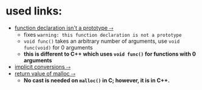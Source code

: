 # used links:

- [function declaration isn't a prototype &#10513;](https://stackoverflow.com/questions/42125/function-declaration-isnt-a-prototype)
  - fixes `warning: this function declaration is not a prototype`
  - `void func()` takes an arbitrary number of arguments, use `void func(void)` for 0 arguments
  - __this is different to C++ which uses `void func()` for functions with 0 arguments__
- [implicit conversions &#10513;](http://localdoc.scusa.lsu.edu/cppreference/en/c/language/conversion.html)
- [return value of malloc &#10513;](https://stackoverflow.com/questions/3585847/return-value-of-malloc)
  - __No cast is needed on `malloc()` in C; however, it is in C++.__

